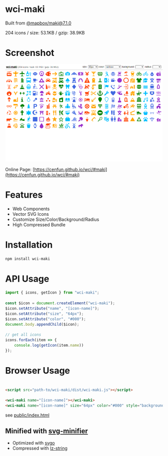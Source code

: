 # wci-maki
Built from [@mapbox/maki@7.1.0](https://github.com/mapbox/maki)  

204 icons / size: 53.1KB / gzip: 38.9KB  



# Screenshot
![screenshot](public/screenshot.png)

Online Page: [https://cenfun.github.io/wci/#maki](https://cenfun.github.io/wci/#maki)

# Features
* Web Components
* Vector SVG Icons 
* Customize Size/Color/Background/Radius
* High Compressed Bundle
# Installation
```sh
npm install wci-maki
```
# API Usage
```js
import { icons, getIcon } from "wci-maki";

const $icon = document.createElement("wci-maki");
$icon.setAttribute("name", "[icon-name]");
$icon.setAttribute("size", "64px");
$icon.setAttribute("color", "#000");
document.body.appendChild($icon);

// get all icons
icons.forEach(item => {
    console.log(getIcon(item.name))
});
```
# Browser Usage
```html

<script src="path-to/wci-maki/dist/wci-maki.js"></script>

<wci-maki name="[icon-name]"></wci-maki>
<wci-maki name="[icon-name]" size="64px" color="#000" style="background:#f5f5f5;"></wci-maki>
```
see [public/index.html](public/index.html)

## Minified with [svg-minifier](https://github.com/cenfun/svg-minifier)
* Optimized with [svgo](https://github.com/svg/svgo)
* Compressed with [lz-string](https://github.com/pieroxy/lz-string)